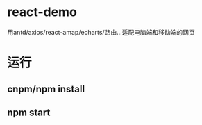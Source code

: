 # react-demo
用antd/axios/react-amap/echarts/路由...适配电脑端和移动端的网页
# 运行
## cnpm/npm install
## npm start
